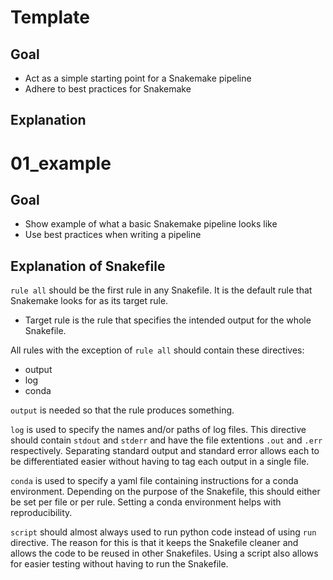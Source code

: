 # Template

## Goal
- Act as a simple starting point for a Snakemake pipeline
- Adhere to best practices for Snakemake

## Explanation


# 01_example

## Goal
- Show example of what a basic Snakemake pipeline looks like
- Use best practices when writing a pipeline

## Explanation of Snakefile
`rule all` should be the first rule in any Snakefile. It is the default rule that Snakemake looks for as its target rule.
- Target rule is the rule that specifies the intended output for the whole Snakefile.

All rules with the exception of `rule all` should contain these directives:
- output
- log
- conda

`output` is needed so that the rule produces something.

`log` is used to specify the names and/or paths of log files. This directive should contain `stdout` and `stderr` and have the file extentions `.out` and `.err` respectively. Separating standard output and standard error allows each to be differentiated easier without having to tag each output in a single file.

`conda` is used to specify a yaml file containing instructions for a conda environment. Depending on the purpose of the Snakefile, this should either be set per file or per rule. Setting a conda environment helps with reproducibility.

`script` should almost always used to run python code instead of using `run` directive. The reason for this is that it keeps the Snakefile cleaner and allows the code to be reused in other Snakefiles. Using a script also allows for easier testing without having to run the Snakefile.

